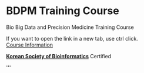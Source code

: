 # BDPM Training Course
Bio Big Data and Precision Medicine Training Course

If you want to open the link in a new tab, use ctrl click.<br/>
[Course Information](http://bdpm.snubi.org)


<a href="http://ksbi.or.kr/">**Korean Society of Bioinformatics**</a> Certified

'''
